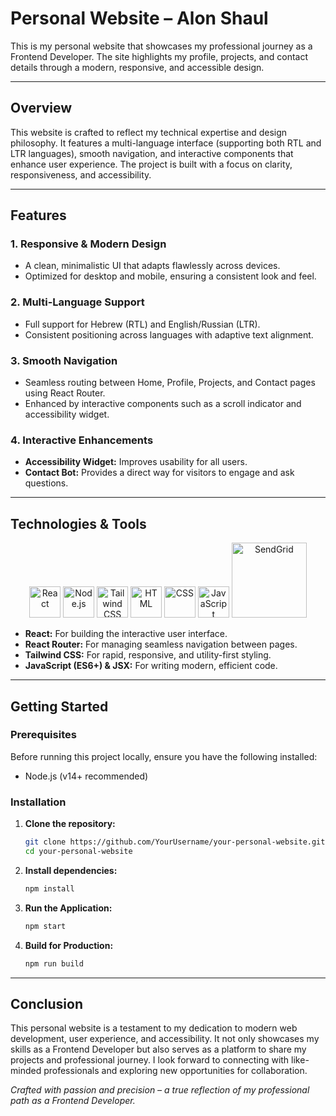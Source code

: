 # Personal Website – Alon Shaul

This is my personal website that showcases my professional journey as a Frontend Developer. The site highlights my profile, projects, and contact details through a modern, responsive, and accessible design.

---

## Overview

This website is crafted to reflect my technical expertise and design philosophy. It features a multi-language interface (supporting both RTL and LTR languages), smooth navigation, and interactive components that enhance user experience. The project is built with a focus on clarity, responsiveness, and accessibility.

---

## Features

### 1. **Responsive & Modern Design**
   - A clean, minimalistic UI that adapts flawlessly across devices.
   - Optimized for desktop and mobile, ensuring a consistent look and feel.

### 2. **Multi-Language Support**
   - Full support for Hebrew (RTL) and English/Russian (LTR).
   - Consistent positioning across languages with adaptive text alignment.

### 3. **Smooth Navigation**
   - Seamless routing between Home, Profile, Projects, and Contact pages using React Router.
   - Enhanced by interactive components such as a scroll indicator and accessibility widget.

### 4. **Interactive Enhancements**
   - **Accessibility Widget:** Improves usability for all users.
   - **Contact Bot:** Provides a direct way for visitors to engage and ask questions.

---

## Technologies & Tools

<div align="center">
  <img src="https://img.icons8.com/color/48/000000/react-native.png" alt="React" width="50px"/>
  <img src="https://img.icons8.com/color/48/000000/nodejs.png" alt="Node.js" width="50px"/>
  <img src="https://img.icons8.com/color/48/000000/tailwindcss.png" alt="Tailwind CSS" width="50px"/>
  <img src="https://img.icons8.com/color/48/000000/html-5--v1.png" alt="HTML" width="50px"/>
  <img src="https://img.icons8.com/color/48/000000/css3.png" alt="CSS" width="50px"/>
  <img src="https://img.icons8.com/color/48/000000/javascript--v1.png" alt="JavaScript" width="50px"/>
  <img src="https://upload.wikimedia.org/wikipedia/commons/thumb/b/b6/SendGrid_2016_Logo.png/1200px-SendGrid_2016_Logo.png" alt="SendGrid" width="120px"/>
</div>

- **React:** For building the interactive user interface.
- **React Router:** For managing seamless navigation between pages.
- **Tailwind CSS:** For rapid, responsive, and utility-first styling.
- **JavaScript (ES6+) & JSX:** For writing modern, efficient code.

---

## Getting Started

### Prerequisites
Before running this project locally, ensure you have the following installed:
- Node.js (v14+ recommended)

### Installation
1. **Clone the repository:**
   ```bash
   git clone https://github.com/YourUsername/your-personal-website.git
   cd your-personal-website

2. **Install dependencies:**
   ```bash
   npm install
   ```

3. **Run the Application:**
   ```bash
   npm start
   ```

4. **Build for Production:**
   ```bash
   npm run build
   ```

---

## Conclusion

This personal website is a testament to my dedication to modern web development, user experience, and accessibility. It not only showcases my skills as a Frontend Developer but also serves as a platform to share my projects and professional journey. I look forward to connecting with like-minded professionals and exploring new opportunities for collaboration.

*Crafted with passion and precision – a true reflection of my professional path as a Frontend Developer.*
